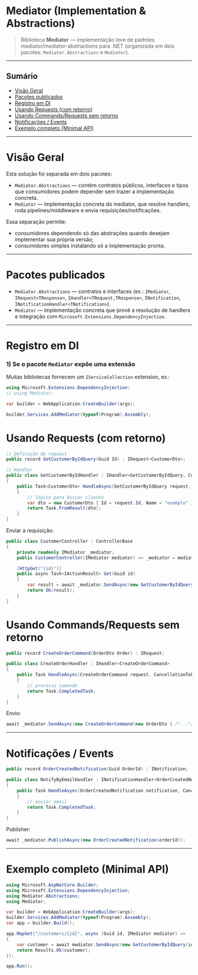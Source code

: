 # Mediator (Implementation & Abstractions)

> Biblioteca **Mediator** — implementação leve de padrões mediator/mediator-abstractions para .NET (organizada em dois pacotes: `Mediator.Abstractions` e `Mediator`).
---

## Sumário

* [Visão Geral](#visão-geral)
* [Pacotes publicados](#pacotes-publicados)
* [Registro em DI](#registro-em-di)
* [Usando Requests (com retorno)](#usando-requests-com-retorno)
* [Usando Commands/Requests sem retorno](#usando-commandsrequests-sem-retorno)
* [Notificações / Events](#notificações--events)
* [Exemplo completo (Minimal API)](#exemplo-completo-minimal-api)

---

# Visão Geral

Esta solução foi separada em dois pacotes:

* `Mediator.Abstractions` — contém contratos públicos, interfaces e tipos que consumidores podem depender sem trazer a implementação concreta.
* `Mediator` — implementação concreta do mediator, que resolve handlers, roda pipelines/middleware e envia requisições/notificações.

Essa separação permite:

* consumidores dependendo só das abstrações quando desejam implementar sua própria versão;
* consumidores simples instalando só a implementação pronta.

---

# Pacotes publicados

* `Mediator.Abstractions` — contratos e interfaces (ex.: `IMediator`, `IRequest<TResponse>`, `IHandler<TRequest,TResponse>`, `INotification`, `INotificationHandler<TNotification>`).
* `Mediator` — implementação concreta que provê a resolução de handlers e integração com `Microsoft.Extensions.DependencyInjection`.

---

# Registro em DI

### 1) Se o pacote `Mediator` expõe uma extensão

Muitas bibliotecas fornecem um `IServiceCollection` extension, ex.:

```csharp
using Microsoft.Extensions.DependencyInjection;
// using Mediator;

var builder = WebApplication.CreateBuilder(args);

builder.Services.AddMediator(typeof(Program).Assembly);
```
# Usando Requests (com retorno)

```csharp
// Definição de request
public record GetCustomerByIdQuery(Guid Id) : IRequest<CustomerDto>;

// Handler
public class GetCustomerByIdHandler : IHandler<GetCustomerByIdQuery, CustomerDto>
{
    public Task<CustomerDto> HandleAsync(GetCustomerByIdQuery request, CancellationToken cancellationToken)
    {
        // lógica para buscar cliente
        var dto = new CustomerDto { Id = request.Id, Name = "exemplo" };
        return Task.FromResult(dto);
    }
}
```
Enviar a requisição:

```csharp
public class CustomerController : ControllerBase
{
    private readonly IMediator _mediator;
    public CustomerController(IMediator mediator) => _mediator = mediator;

    [HttpGet("{id}")]
    public async Task<IActionResult> Get(Guid id)
    {
        var result = await _mediator.SendAsync(new GetCustomerByIdQuery(id));
        return Ok(result);
    }
}
```

# Usando Commands/Requests sem retorno

```csharp
public record CreateOrderCommand(OrderDto Order) : IRequest;

public class CreateOrderHandler : IHandler<CreateOrderCommand>
{
    public Task HandleAsync(CreateOrderCommand request, CancellationToken cancellationToken)
    {
        // processa comando
        return Task.CompletedTask;
    }
}
```

Envio:

```csharp
await _mediator.SendAsync(new CreateOrderCommand(new OrderDto { /*...*/ }));
```

---

# Notificações / Events

```csharp
public record OrderCreatedNotification(Guid OrderId) : INotification;

public class NotifyByEmailHandler : INotificationHandler<OrderCreatedNotification>
{
    public Task HandleAsync(OrderCreatedNotification notification, CancellationToken cancellationToken)
    {
        // enviar email
        return Task.CompletedTask;
    }
}
```

Publisher:

```csharp
await _mediator.PublishAsync(new OrderCreatedNotification(orderId));
```

---

# Exemplo completo (Minimal API)

```csharp
using Microsoft.AspNetCore.Builder;
using Microsoft.Extensions.DependencyInjection;
using Mediator.Abstractions;
using Mediator;

var builder = WebApplication.CreateBuilder(args);
builder.Services.AddMediator(typeof(Program).Assembly);
var app = builder.Build();

app.MapGet("/customers/{id}", async (Guid id, IMediator mediator) =>
{
    var customer = await mediator.SendAsync(new GetCustomerByIdQuery(id));
    return Results.Ok(customer);
});

app.Run();
```

